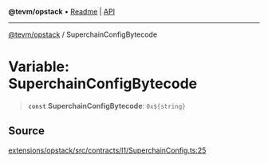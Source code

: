 **@tevm/opstack** • [Readme](../README.md) \| [API](../globals.md)

***

[@tevm/opstack](../README.md) / SuperchainConfigBytecode

# Variable: SuperchainConfigBytecode

> **`const`** **SuperchainConfigBytecode**: ```0x${string}```

## Source

[extensions/opstack/src/contracts/l1/SuperchainConfig.ts:25](https://github.com/evmts/tevm-monorepo/blob/main/extensions/opstack/src/contracts/l1/SuperchainConfig.ts#L25)
